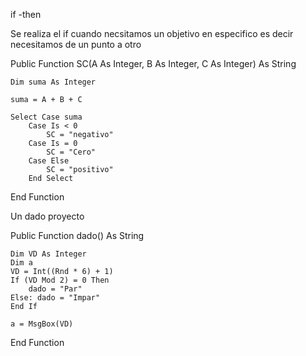if -then 

Se realiza  el if cuando necsitamos un objetivo en especifico es decir necesitamos de un punto a otro 

Public Function SC(A As Integer, B As Integer, C As Integer) As String


    Dim suma As Integer
    
    suma = A + B + C
    
    Select Case suma
        Case Is < 0
            SC = "negativo"
        Case Is = 0
            SC = "Cero"
        Case Else
            SC = "positivo"
        End Select
            

End Function

Un dado  proyecto 

Public Function dado() As String

    Dim VD As Integer
    Dim a
    VD = Int((Rnd * 6) + 1)
    If (VD Mod 2) = 0 Then
        dado = "Par"
    Else: dado = "Impar"
    End If
    
    a = MsgBox(VD)
    
End Function
